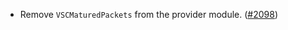 - Remove `VSCMaturedPackets` from the provider module.
  ([\#2098](https://github.com/cosmos/interchain-security/pull/2098))